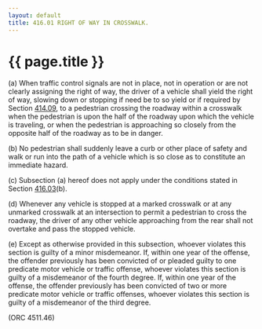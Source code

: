 ```yaml
---
layout: default 
title: 416.01 RIGHT OF WAY IN CROSSWALK.
---
```


{{ page.title }}
================

​(a) When traffic control signals are not in place, not in operation or
are not clearly assigning the right of way, the driver of a vehicle
shall yield the right of way, slowing down or stopping if need be to so
yield or if required by Section [414.09](1dfd512e.html), to a pedestrian
crossing the roadway within a crosswalk when the pedestrian is upon the
half of the roadway upon which the vehicle is traveling, or when the
pedestrian is approaching so closely from the opposite half of the
roadway as to be in danger.

​(b) No pedestrian shall suddenly leave a curb or other place of safety
and walk or run into the path of a vehicle which is so close as to
constitute an immediate hazard.

​(c) Subsection (a) hereof does not apply under the conditions stated in
Section [416.03](1e5325f0.html)(b).

​(d) Whenever any vehicle is stopped at a marked crosswalk or at any
unmarked crosswalk at an intersection to permit a pedestrian to cross
the roadway, the driver of any other vehicle approaching from the rear
shall not overtake and pass the stopped vehicle.

​(e) Except as otherwise provided in this subsection, whoever violates
this section is guilty of a minor misdemeanor. If, within one year of
the offense, the offender previously has been convicted of or pleaded
guilty to one predicate motor vehicle or traffic offense, whoever
violates this section is guilty of a misdemeanor of the fourth degree.
If, within one year of the offense, the offender previously has been
convicted of two or more predicate motor vehicle or traffic offenses,
whoever violates this section is guilty of a misdemeanor of the third
degree.

(ORC 4511.46)
